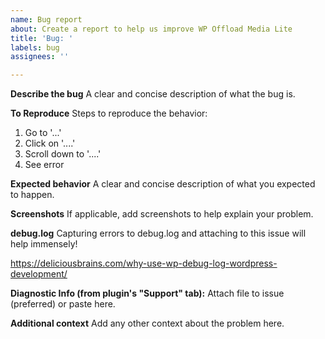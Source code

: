 ```yaml
---
name: Bug report
about: Create a report to help us improve WP Offload Media Lite
title: 'Bug: '
labels: bug
assignees: ''

---
```


<!--
**NOTE:** For WP Offload Media (Pro) please submit a support request via the plugin's "Support" tab.

**Not a bug?:** For support, please raise a request at https://wordpress.org/support/plugin/amazon-s3-and-cloudfront.
-->

**Describe the bug**
A clear and concise description of what the bug is.

**To Reproduce**
Steps to reproduce the behavior:
1. Go to '...'
2. Click on '....'
3. Scroll down to '....'
4. See error

**Expected behavior**
A clear and concise description of what you expected to happen.

**Screenshots**
If applicable, add screenshots to help explain your problem.

**debug.log**
Capturing errors to debug.log and attaching to this issue will help immensely!

https://deliciousbrains.com/why-use-wp-debug-log-wordpress-development/

**Diagnostic Info (from plugin's "Support" tab):**
Attach file to issue (preferred) or paste here.

**Additional context**
Add any other context about the problem here.
